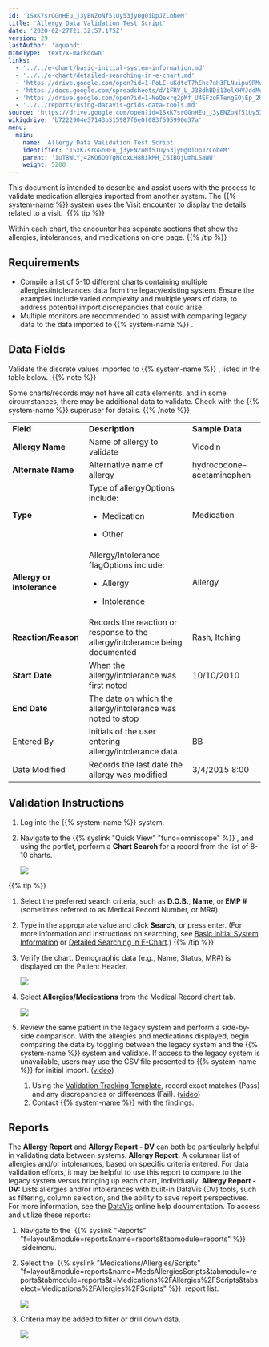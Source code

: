 ```yaml
---
id: '1SxK7srGGnHEu_j3yENZoNf51Uy53jy0g0iDpJZLobeM'
title: 'Allergy Data Validation Test Script'
date: '2020-02-27T21:32:57.175Z'
version: 29
lastAuthor: 'aquandt'
mimeType: 'text/x-markdown'
links:
  - '../../e-chart/basic-initial-system-information.md'
  - '../../e-chart/detailed-searching-in-e-chart.md'
  - 'https://drive.google.com/open?id=1-PoLE-uKdtcT7hEhc7aH3FLNuipu9RMw'
  - 'https://docs.google.com/spreadsheets/d/1FRV_L_J38dhBDi13elXHVJddMuIZy6Sq5P3Viv9IXxE/edit#gid=0'
  - 'https://drive.google.com/open?id=1-NeQexrq2pMf_U4EFzoRTengEOjEp_2U'
  - '../../reports/using-datavis-grids-data-tools.md'
source: 'https://drive.google.com/open?id=1SxK7srGGnHEu_j3yENZoNf51Uy53jy0g0iDpJZLobeM'
wikigdrive: 'b7222904e37143b515987f6e0f083f595990e37a'
menu:
  main:
    name: 'Allergy Data Validation Test Script'
    identifier: '1SxK7srGGnHEu_j3yENZoNf51Uy53jy0g0iDpJZLobeM'
    parent: '1uT8WLYj42KO6Q0YgNCoxLH8RikMH_C6IBQjUmhLSaWU'
    weight: 5200
---
```

This document is intended to describe and assist users with the process to validate medication allergies imported from another system. The {{% system-name %}} system uses the Visit encounter to display the details related to a visit. 
{{% tip %}}

Within each chart, the encounter has separate sections that show the allergies, intolerances, and medications on one page.
{{% /tip %}}

## Requirements

* Compile a list of 5-10 different charts containing multiple allergies/intolerances data from the legacy/existing system. Ensure the examples include varied complexity and multiple years of data, to address potential import discrepancies that could arise. 
* Multiple monitors are recommended to assist with comparing legacy data to the data imported to {{% system-name %}} . 

## Data Fields

Validate the discrete values imported to {{% system-name %}} , listed in the table below. 
{{% note %}}

Some charts/records may not have all data elements, and in some circumstances, there may be additional data to validate. Check with the {{% system-name %}} superuser for details.
{{% /note %}}


<table>
<tr>
<td><strong>Field</strong></td>
<td><strong>Description</strong></td>
<td><strong>Sample Data</strong></td>
</tr>
<tr>
<td><strong>Allergy Name</strong></td>
<td>Name of allergy to validate</td>
<td>Vicodin</td>
</tr>
<tr>
<td><strong>Alternate Name</strong></td>
<td>Alternative name of allergy</td>
<td>hydrocodone-acetaminophen</td>
</tr>
<tr>
<td><strong>Type</strong></td>
<td>Type of allergyOptions include:<ul><li><p>Medication</p></li><li><p>Other</p></li></ul></td>
<td>Medication</td>
</tr>
<tr>
<td><strong>Allergy or Intolerance</strong></td>
<td>Allergy/Intolerance flagOptions include:<ul><li><p>Allergy</p></li><li><p>Intolerance</p></li></ul></td>
<td>Allergy</td>
</tr>
<tr>
<td><strong>Reaction/Reason</strong></td>
<td>Records the reaction or response to the allergy/intolerance being documented</td>
<td>Rash, Itching</td>
</tr>
<tr>
<td><strong>Start Date</strong></td>
<td>When the allergy/intolerance was first noted</td>
<td>10/10/2010</td>
</tr>
<tr>
<td><strong>End Date</strong></td>
<td>The date on which the allergy/intolerance was noted to stop</td>
<td></td>
</tr>
<tr>
<td>Entered By</td>
<td>Initials of the user entering allergy/intolerance data</td>
<td>BB</td>
</tr>
<tr>
<td>Date Modified</td>
<td>Records the last date the allergy was modified</td>
<td>3/4/2015 8:00</td>
</tr>

</table>

## Validation Instructions

1. Log into the {{% system-name %}} system.
2. Navigate to the {{% syslink "Quick View" "func=omniscope" %}} , and using the portlet, perform a <strong>Chart Search</strong> for a record from the list of 8-10 charts.

   <img src="../allergy-data-validation-test-script.assets/10000201000000E90000008428F41BCA52594CC8.png" />

{{% tip %}}
   1. Select the preferred search criteria, such as <strong>D.O.B.</strong>, <strong>Name</strong>, or <strong>EMP #</strong> (sometimes referred to as Medical Record Number, or MR#).
   2. Type in the appropriate value and click <strong>Search,</strong> or press enter. (For more information and instructions on searching, see [Basic Initial System Information](../../e-chart/basic-initial-system-information.md) or [Detailed Searching in E-Chart](../../e-chart/detailed-searching-in-e-chart.md).)
{{% /tip %}}
1. Verify the chart. Demographic data (e.g., Name, Status, MR#) is displayed on the Patient Header.

   <img src="../allergy-data-validation-test-script.assets/10000201000003EE0000005E5A4755F56EC0CF16.png" />



2. Select <strong>Allergies/Medications</strong> from the Medical Record chart tab.

   <img src="../allergy-data-validation-test-script.assets/100002010000054500000102A4C5C124157EDD8D.png" />



3. Review the same patient in the legacy system and perform a side-by-side comparison. With the allergies and medications displayed, begin comparing the data by toggling between the legacy system and the {{% system-name %}} system and validate. If access to the legacy system is unavailable, users may use the CSV file presented to {{% system-name %}} for initial import. ([video](https://drive.google.com/open?id=1-PoLE-uKdtcT7hEhc7aH3FLNuipu9RMw))
   1. Using the [Validation Tracking Template](https://docs.google.com/spreadsheets/d/1FRV_L_J38dhBDi13elXHVJddMuIZy6Sq5P3Viv9IXxE/edit#gid=0), record exact matches (Pass) and any discrepancies or differences (Fail). ([video](https://drive.google.com/open?id=1-NeQexrq2pMf_U4EFzoRTengEOjEp_2U))
   2. Contact {{% system-name %}} with the findings.

## Reports

The **Allergy Report** and **Allergy Report - DV** can both be particularly helpful in validating data between systems.
**Allergy Report:** A columnar list of allergies and/or intolerances, based on specific criteria entered. For data validation efforts, it may be helpful to use this report to compare to the legacy system versus bringing up each chart, individually.
**Allergy Report - DV:** Lists allergies and/or intolerances with built-in DataVis (DV) tools, such as filtering, column selection, and the ability to save report perspectives. For more information, see the [DataVis](../../reports/using-datavis-grids-data-tools.md) online help documentation.
To access and utilize these reports:
1. Navigate to the  {{% syslink "Reports" "f=layout&module=reports&name=reports&tabmodule=reports" %}}  sidemenu.
2. Select the  {{% syslink "Medications/Allergies/Scripts" "f=layout&module=reports&name=MedsAllergiesScripts&tabmodule=reports&tabmodule=reports&t=Medications%2FAllergies%2FScripts&tabselect=Medications%2FAllergies%2FScripts" %}}  report list.

   <img src="../allergy-data-validation-test-script.assets/100002010000055600000168DDD7D0D2AAEA79D8.png" />



3. Criteria may be added to filter or drill down data.

   <img src="../allergy-data-validation-test-script.assets/10000201000005530000010C4105DC424739EF62.png" />

